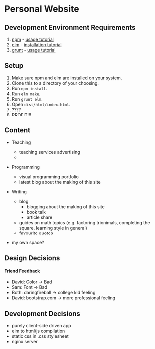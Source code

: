 # Personal Website

## Development Environment Requirements

1. [npm](https://www.npmjs.com/) - [usage tutorial](https://www.youtube.com/watch?v=pU9Q6oiQNd0)
2. [elm](http://elm-lang.org/install) - [installation tutorial](http://alphydan.svbtle.com/elm-lang-on-ubuntu-14-04)
3. [grunt](http://gruntjs.com/) - [usage tutorial](https://www.youtube.com/watch?v=TMKj0BxzVgw)

## Setup

1. Make sure npm and elm are installed on your system.
2. Clone this to a directory of your choosing.
3. Run `npm install`.
4. Run `elm make`.
5. Run `grunt elm`.
6. Open `dist/html/index.html`.
7. ????
8. PROFIT!!!

## Content

- Teaching
	- teaching services advertising
	- 
- Programming
	- visual programming portfolio
	- latest blog about the making of this site
- Writing
	- blog
		- blogging about the making of this site
		- book talk
		- article share
	- guides on math topics (e.g. factoring trionimals, completing the square, learning style in general)
	- favourite quotes

- my own space?


## Design Decisions

#### Friend Feedback

- David: Color -> Bad
- Sam: Font -> Bad
- Both: daringfireball -> college kid feeling
- David: bootstrap.com -> more professional feeling

## Development Decisions

- purely client-side driven app
- elm to html/js compilation
- static css in .css stylesheet
- nginx server